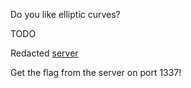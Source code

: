 Do you like elliptic curves?

TODO

Redacted [server](tjctf-curvature_redacted-server.py)

Get the flag from the server on port 1337!
